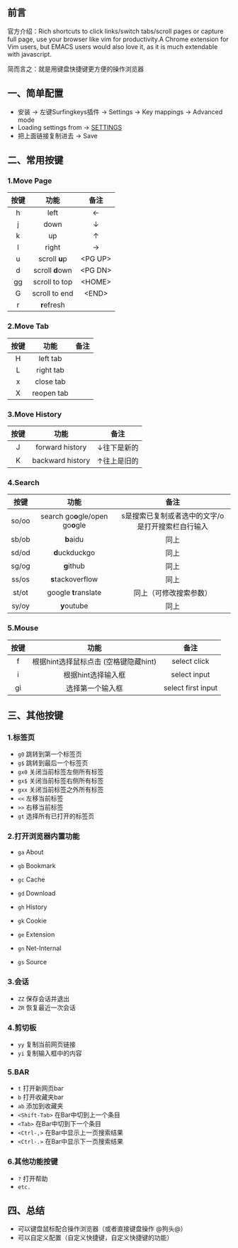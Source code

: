 ## 前言

官方介绍：Rich shortcuts to click links/switch tabs/scroll pages or capture full page, use your browser like vim for productivity.A Chrome extension for Vim users, but EMACS users would also love it, as it is much extendable with javascript.

简而言之：就是用键盘快捷键更方便的操作浏览器

## 一、简单配置

- 安装 -> 左键Surfingkeys插件 -> Settings -> Key mappings -> Advanced mode
- Loading settings from -> [SETTINGS](https://raw.githubusercontent.com/bogeol/surfingkeys-settings-backup/master/settings/bogeol-surfingkeys-settings.txt)
- 把上面链接复制进去 -> Save

## 二、常用按键

### 1.Move Page

| 按键 |      功能       |     备注      |
| :--: | :-------------: | :-----------: |
|  h   |      left       |       ←       |
|  j   |      down       |       ↓       |
|  k   |       up        |       ↑       |
|  l   |      right      |       →       |
|  u   |  scroll **u**p  | &lt;PG UP&gt; |
|  d   | scroll **d**own | &lt;PG DN&gt; |
|  gg  |  scroll to top  | &lt;HOME&gt;  |
|  G   |  scroll to end  |  &lt;END&gt;  |
|  r   |   **r**efresh   |   <Ctrl-R>    |

### 2.Move Tab

| 按键 |    功能    |       备注       |
| :--: | :--------: | :--------------: |
|  H   |  left tab  | <Ctrl-Shift-Tab> |
|  L   | right tab  |    <Ctrl-Tab>    |
|  x   | close tab  |     <Ctrl-W>     |
|  X   | reopen tab |  <Ctrl-Shift-T>  |

### 3.Move History

| 按键 |       功能       |    备注     |
| :--: | :--------------: | :---------: |
|  J   | forward history  | ↓往下是新的 |
|  K   | backward history | ↑往上是旧的 |

### 4.Search

| 按键  |               功能                |                       备注                        |
| :---: | :-------------------------------: | :-----------------------------------------------: |
| so/oo | search go**o**gle/open go**o**gle | s是搜索已复制或者选中的文字/o是打开搜索栏自行输入 |
| sb/ob |             **b**aidu             |                       同上                        |
| sd/od |          **d**uckduckgo           |                       同上                        |
| sg/og |            **g**ithub             |                       同上                        |
| ss/os |         **s**tackoverflow         |                       同上                        |
| st/ot |       google **t**ranslate        |              同上（可修改搜索参数）               |
| sy/oy |            **y**outube            |                       同上                        |

### 5.Mouse

| 按键 |                 功能                  |        备注        |
| :--: | :-----------------------------------: | :----------------: |
|  f   | 根据hint选择鼠标点击 (空格键隐藏hint) |    select click    |
|  i   |          根据hint选择输入框           |    select input    |
|  gi  |           选择第一个输入框            | select first input |

## 三、其他按键

### 1.标签页

- `g0` 跳转到第一个标签页
- `g$` 跳转到最后一个标签页
- `gx0` 关闭当前标签左侧所有标签
- `gx$` 关闭当前标签右侧所有标签
- `gxx` 关闭当前标签之外所有标签
- `<<` 左移当前标签
- `>>` 右移当前标签
- `gt` 选择所有已打开的标签页

### 2.打开浏览器内置功能

- `ga` About

- `gb` Bookmark

- `gc` Cache

- `gd` Download

- `gh` History

- `gk` Cookie

- `ge` Extension

- `gn` Net-Internal

- `gs` Source

### 3.会话

- `ZZ` 保存会话并退出
- `ZR` 恢复最近一次会话

### 4.剪切板

- `yy` 复制当前网页链接
- `yi` 复制输入框中的内容

### 5.BAR

- `t` 打开新网页bar
- `b` 打开收藏夹bar
- `ab` 添加到收藏夹
- `<Shift-Tab>` 在Bar中切到上一个条目
- `<Tab>` 在Bar中切到下一个条目
- `<Ctrl-,>` 在Bar中显示上一页搜索结果
- `<Ctrl-.>` 在Bar中显示下一页搜索结果

### 6.其他功能按键

- `?` 打开帮助
- `etc.`

## 四、总结

- 可以键盘鼠标配合操作浏览器（或者直接键盘操作 @狗头@）
- 可以自定义配置（自定义快捷键，自定义快捷键的功能）

